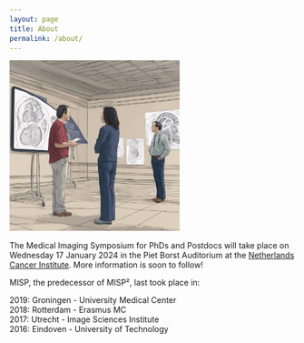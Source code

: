 ```yaml
---
layout: page
title: About
permalink: /about/
---
```


<img src="assets/126502_Give me an image where researchers are standing in_xl-1024-v1-0.png" alt="Description of the image" width="300"/>

The Medical Imaging Symposium for PhDs and Postdocs will take place on Wednesday 17 January 2024 in the Piet Borst Auditorium at the [Netherlands Cancer Institute][nki]. More information is soon to follow!

MISP, the predecessor of MISP², last took place in:

2019: Groningen - University Medical Center\
2018: Rotterdam - Erasmus MC\
2017: Utrecht - Image Sciences Institute\
2016: Eindoven - University of Technology


[nki]: https://www.nki.nl/
